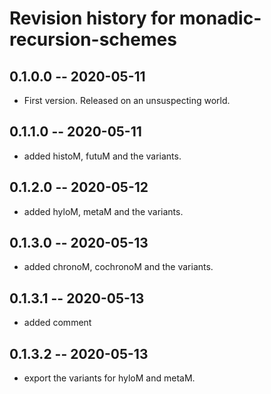 # Revision history for monadic-recursion-schemes

## 0.1.0.0 -- 2020-05-11

* First version. Released on an unsuspecting world.

## 0.1.1.0 -- 2020-05-11

* added histoM, futuM and the variants.

## 0.1.2.0 -- 2020-05-12

* added hyloM, metaM and the variants.

## 0.1.3.0 -- 2020-05-13

* added chronoM, cochronoM and the variants.

## 0.1.3.1 -- 2020-05-13

* added comment

## 0.1.3.2 -- 2020-05-13

* export the variants for hyloM and metaM.

